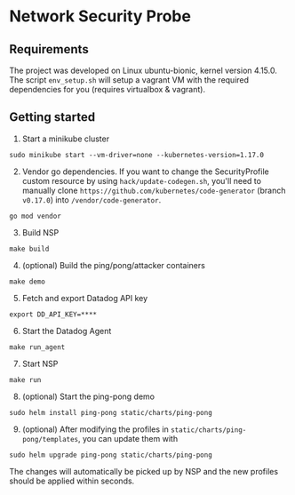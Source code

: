 # Network Security Probe

## Requirements

The project was developed on Linux ubuntu-bionic, kernel version 4.15.0.
The script `env_setup.sh` will setup a vagrant VM with the required dependencies for you (requires virtualbox & vagrant).

## Getting started

1) Start a minikube cluster

```
sudo minikube start --vm-driver=none --kubernetes-version=1.17.0
```

2) Vendor go dependencies. If you want to change the SecurityProfile custom resource by using `hack/update-codegen.sh`, you'll need to manually clone `https://github.com/kubernetes/code-generator` (branch `v0.17.0`) into `/vendor/code-generator`.

```
go mod vendor
```

3) Build NSP

```
make build
```

4) (optional) Build the ping/pong/attacker containers

```
make demo
```

5) Fetch and export Datadog API key

```
export DD_API_KEY=****
```

6) Start the Datadog Agent

```
make run_agent
```

7) Start NSP

```
make run
```

8) (optional) Start the ping-pong demo

```
sudo helm install ping-pong static/charts/ping-pong
```

9) (optional) After modifying the profiles in `static/charts/ping-pong/templates`, you can update them with

```
sudo helm upgrade ping-pong static/charts/ping-pong
```
The changes will automatically be picked up by NSP and the new profiles should be applied within seconds.

